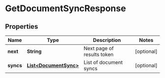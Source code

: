 

# GetDocumentSyncResponse


## Properties

| Name | Type | Description | Notes |
|------------ | ------------- | ------------- | -------------|
|**next** | **String** | Next page of results token |  [optional] |
|**syncs** | [**List&lt;DocumentSync&gt;**](DocumentSync.md) | List of document syncs |  [optional] |




